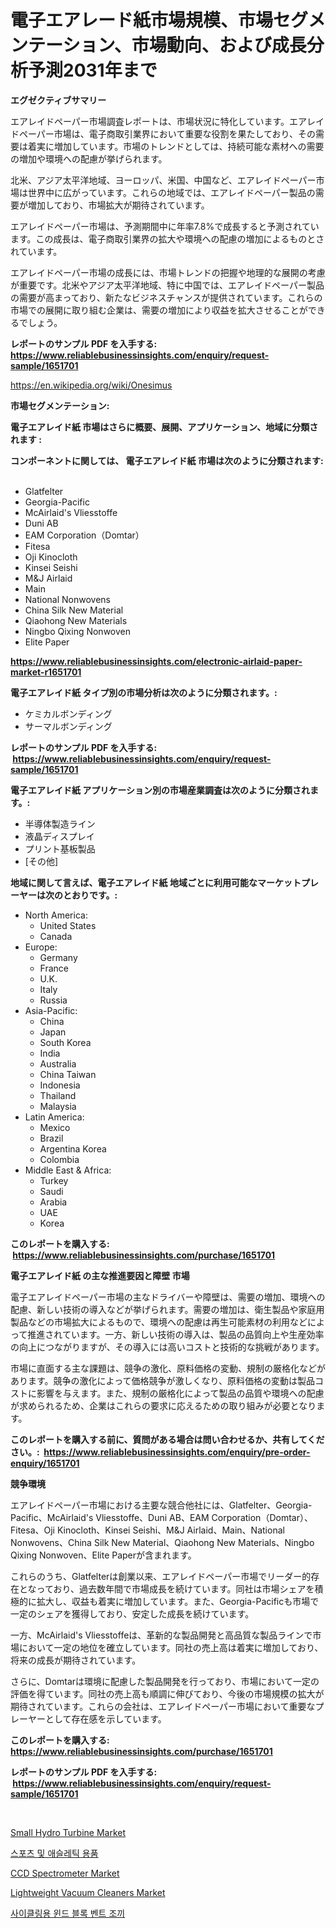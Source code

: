 <p><h1>電子エアレード紙市場規模、市場セグメンテーション、市場動向、および成長分析予測2031年まで</h1></p><p><strong>エグゼクティブサマリー</strong></p>
<p><p>エアレイドペーパー市場調査レポートは、市場状況に特化しています。エアレイドペーパー市場は、電子商取引業界において重要な役割を果たしており、その需要は着実に増加しています。市場のトレンドとしては、持続可能な素材への需要の増加や環境への配慮が挙げられます。</p><p>北米、アジア太平洋地域、ヨーロッパ、米国、中国など、エアレイドペーパー市場は世界中に広がっています。これらの地域では、エアレイドペーパー製品の需要が増加しており、市場拡大が期待されています。</p><p>エアレイドペーパー市場は、予測期間中に年率7.8%で成長すると予測されています。この成長は、電子商取引業界の拡大や環境への配慮の増加によるものとされています。</p><p>エアレイドペーパー市場の成長には、市場トレンドの把握や地理的な展開の考慮が重要です。北米やアジア太平洋地域、特に中国では、エアレイドペーパー製品の需要が高まっており、新たなビジネスチャンスが提供されています。これらの市場での展開に取り組む企業は、需要の増加により収益を拡大させることができるでしょう。</p></p>
<p><strong>レポートのサンプル PDF を入手する: <a href="https://www.reliablebusinessinsights.com/enquiry/request-sample/1651701">https://www.reliablebusinessinsights.com/enquiry/request-sample/1651701</a></strong></p>
<p><a href="https://en.wikipedia.org/wiki/Onesimus">https://en.wikipedia.org/wiki/Onesimus</a></p>
<p><strong>市場セグメンテーション:</strong></p>
<p><strong> 電子エアレイド紙 市場はさらに概要、展開、アプリケーション、地域に分類されます :</strong></p>
<p><strong>コンポーネントに関しては、 電子エアレイド紙 市場は次のように分類されます: &nbsp;</strong></p>
<p><ul><li>Glatfelter</li><li>Georgia-Pacific</li><li>McAirlaid's Vliesstoffe</li><li>Duni AB</li><li>EAM Corporation（Domtar）</li><li>Fitesa</li><li>Oji Kinocloth</li><li>Kinsei Seishi</li><li>M&J Airlaid</li><li>Main</li><li>National Nonwovens</li><li>China Silk New Material</li><li>Qiaohong New Materials</li><li>Ningbo Qixing Nonwoven</li><li>Elite Paper</li></ul></p>
<p><strong><a href="https://www.reliablebusinessinsights.com/electronic-airlaid-paper-market-r1651701">https://www.reliablebusinessinsights.com/electronic-airlaid-paper-market-r1651701</a></strong></p>
<p><strong> 電子エアレイド紙 タイプ別の市場分析は次のように分類されます。:</strong></p>
<p><ul><li>ケミカルボンディング</li><li>サーマルボンディング</li></ul></p>
<p><strong>レポートのサンプル PDF を入手する: &nbsp;<a href="https://www.reliablebusinessinsights.com/enquiry/request-sample/1651701">https://www.reliablebusinessinsights.com/enquiry/request-sample/1651701</a></strong></p>
<p><strong> 電子エアレイド紙 アプリケーション別の市場産業調査は次のように分類されます。:</strong></p>
<p><ul><li>半導体製造ライン</li><li>液晶ディスプレイ</li><li>プリント基板製品</li><li>[その他]</li></ul></p>
<p><strong>地域に関して言えば、電子エアレイド紙 地域ごとに利用可能なマーケットプレーヤーは次のとおりです。:</strong></p>
<p><ul>
    <li>
        North America:
        <ul>
            <li>United States</li>
            <li>Canada</li>
        </ul>
    </li>
    <li>
        Europe:
        <ul>
            <li>Germany</li>
            <li>France</li>
            <li>U.K.</li>
            <li>Italy</li>
            <li>Russia</li>
        </ul>
    </li>
    <li>
        Asia-Pacific:
        <ul>
            <li>China</li>
            <li>Japan</li>
            <li>South Korea</li>
            <li>India</li>
            <li>Australia</li>
            <li>China Taiwan</li>
            <li>Indonesia</li>
            <li>Thailand</li>
            <li>Malaysia</li>
        </ul>
    </li>
    <li>
        Latin America:
        <ul>
            <li>Mexico</li>
            <li>Brazil</li>
            <li>Argentina Korea</li>
            <li>Colombia</li>
        </ul>
    </li>
    <li>
        Middle East & Africa:
        <ul>
            <li>Turkey</li>
            <li>Saudi</li>
            <li>Arabia</li>
            <li>UAE</li>
            <li>Korea</li>
        </ul>
    </li>
    </ul></p>
<p><strong>このレポートを購入する: &nbsp;<a href="https://www.reliablebusinessinsights.com/purchase/1651701">https://www.reliablebusinessinsights.com/purchase/1651701</a></strong></p>
<p><strong>電子エアレイド紙 の主な推進要因と障壁 市場</strong></p>
<p><p>電子エアレイドペーパー市場の主なドライバーや障壁は、需要の増加、環境への配慮、新しい技術の導入などが挙げられます。需要の増加は、衛生製品や家庭用製品などの市場拡大によるもので、環境への配慮は再生可能素材の利用などによって推進されています。一方、新しい技術の導入は、製品の品質向上や生産効率の向上につながりますが、その導入には高いコストと技術的な挑戦があります。</p><p>市場に直面する主な課題は、競争の激化、原料価格の変動、規制の厳格化などがあります。競争の激化によって価格競争が激しくなり、原料価格の変動は製品コストに影響を与えます。また、規制の厳格化によって製品の品質や環境への配慮が求められるため、企業はこれらの要求に応えるための取り組みが必要となります。</p></p>
<p><strong>このレポートを購入する前に、質問がある場合は問い合わせるか、共有してください。:&nbsp; <a href="https://www.reliablebusinessinsights.com/enquiry/pre-order-enquiry/1651701">https://www.reliablebusinessinsights.com/enquiry/pre-order-enquiry/1651701</a></strong></p>
<p><strong>競争環境</strong></p>
<p><p>エアレイドペーパー市場における主要な競合他社には、Glatfelter、Georgia-Pacific、McAirlaid's Vliesstoffe、Duni AB、EAM Corporation（Domtar）、Fitesa、Oji Kinocloth、Kinsei Seishi、M&J Airlaid、Main、National Nonwovens、China Silk New Material、Qiaohong New Materials、Ningbo Qixing Nonwoven、Elite Paperが含まれます。</p><p>これらのうち、Glatfelterは創業以来、エアレイドペーパー市場でリーダー的存在となっており、過去数年間で市場成長を続けています。同社は市場シェアを積極的に拡大し、収益も着実に増加しています。また、Georgia-Pacificも市場で一定のシェアを獲得しており、安定した成長を続けています。</p><p>一方、McAirlaid's Vliesstoffeは、革新的な製品開発と高品質な製品ラインで市場において一定の地位を確立しています。同社の売上高は着実に増加しており、将来の成長が期待されています。</p><p>さらに、Domtarは環境に配慮した製品開発を行っており、市場において一定の評価を得ています。同社の売上高も順調に伸びており、今後の市場規模の拡大が期待されています。これらの会社は、エアレイドペーパー市場において重要なプレーヤーとして存在感を示しています。</p></p>
<p><strong>このレポートを購入する: &nbsp; <a href="https://www.reliablebusinessinsights.com/purchase/1651701">https://www.reliablebusinessinsights.com/purchase/1651701</a></strong></p>
<p><strong>レポートのサンプル PDF を入手する: &nbsp;<a href="https://www.reliablebusinessinsights.com/enquiry/request-sample/1651701">https://www.reliablebusinessinsights.com/enquiry/request-sample/1651701</a></strong><strong></strong></p>
<p>&nbsp;</p>
<p><p><a href="https://issuu.com/reportprime-2/docs/small-hydro-turbine-market-size-2030.pptx">Small Hydro Turbine Market</a></p><p><a href="https://github.com/Edwards13Jessica/Market-Research-Report-List-1/blob/main/2348619149620.md">스포츠 및 애슬레틱 용품</a></p><p><a href="https://issuu.com/reportprime-2/docs/ccd-spectrometer-market-size-2030.pptx">CCD Spectrometer Market</a></p><p><a href="https://github.com/LeilaniWyman2021/Market-Research-Report-List-1/blob/main/lightweight-vacuum-cleaners-market.md">Lightweight Vacuum Cleaners Market</a></p><p><a href="https://github.com/chupp85/Market-Research-Report-List-1/blob/main/4251550149619.md">사이클링용 윈드 블록 벤트 조끼</a></p></p>